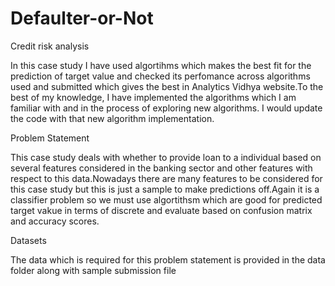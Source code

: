 # Defaulter-or-Not

Credit risk analysis

In this case study I have used algortihms which makes the best fit for the prediction of target value and checked its perfomance across algorithms used and submitted which gives the best in Analytics Vidhya website.To the best of my knowledge, I have implemented the algorithms which I am familiar with and in the process of exploring new algorithms. I would update the code with that new algorithm implementation.

Problem Statement

This case study deals with whether to provide loan to a individual based on several features considered in the banking sector and other features with respect to this data.Nowadays there are many features to be considered for this case study but this is just a sample to make predictions off.Again it is a classifier problem so we must use algortithsm which are good for predicted target vakue in terms of discrete and evaluate based on confusion matrix and accuracy scores.

Datasets

The data which is required for this problem statement is provided in the data folder along with sample submission file
